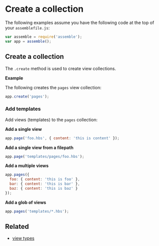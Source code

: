 # Create a collection

The following examples assume you have the following code at the top of your `assemblefile.js`:

```js
var assemble = require('assemble');
var app = assemble();
```

## Create a collection

The `.create` method is used to create view collections.

**Example**

The following creates the `pages` view collection:

```js
app.create('pages');
```

### Add templates

Add views (templates) to the `pages` collection:

**Add a single view**

```js
app.page('foo.hbs', { content: 'this is content' });
```

**Add a single view from a filepath**

```js
app.page('templates/pages/foo.hbs');
```

**Add a multiple views**

```js
app.pages({
  foo: { content: 'this is foo' },
  bar: { content: 'this is bar' },
  baz: { content: 'this is baz' }
});
```

**Add a glob of views**

```js
app.pages('templates/*.hbs');
```

## Related

* [view types](/api/view-types.md)
